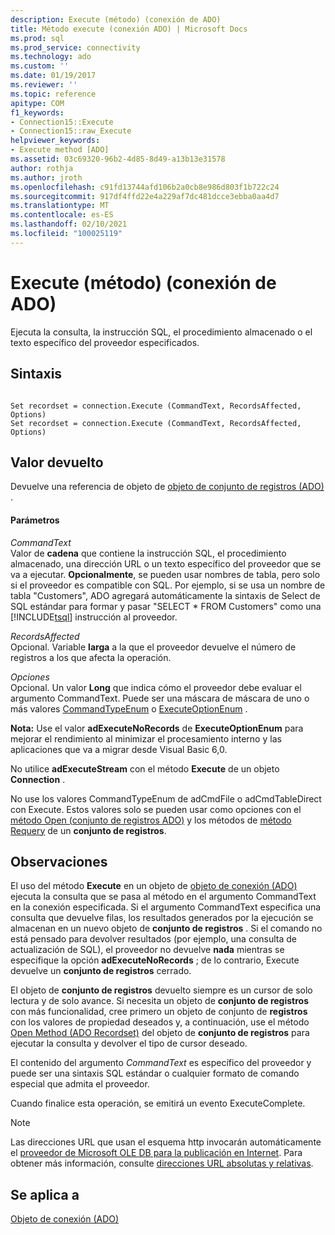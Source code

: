 ```yaml
---
description: Execute (método) (conexión de ADO)
title: Método execute (conexión ADO) | Microsoft Docs
ms.prod: sql
ms.prod_service: connectivity
ms.technology: ado
ms.custom: ''
ms.date: 01/19/2017
ms.reviewer: ''
ms.topic: reference
apitype: COM
f1_keywords:
- Connection15::Execute
- Connection15::raw_Execute
helpviewer_keywords:
- Execute method [ADO]
ms.assetid: 03c69320-96b2-4d85-8d49-a13b13e31578
author: rothja
ms.author: jroth
ms.openlocfilehash: c91fd13744afd106b2a0cb8e986d803f1b722c24
ms.sourcegitcommit: 917df4ffd22e4a229af7dc481dcce3ebba0aa4d7
ms.translationtype: MT
ms.contentlocale: es-ES
ms.lasthandoff: 02/10/2021
ms.locfileid: "100025119"
---
```

# <a name="execute-method-ado-connection"></a>Execute (método) (conexión de ADO)
Ejecuta la consulta, la instrucción SQL, el procedimiento almacenado o el texto específico del proveedor especificados.  
  
## <a name="syntax"></a>Sintaxis  
  
```  
  
Set recordset = connection.Execute (CommandText, RecordsAffected, Options)  
Set recordset = connection.Execute (CommandText, RecordsAffected, Options)  
```  
  
## <a name="return-value"></a>Valor devuelto  
 Devuelve una referencia de objeto de [objeto de conjunto de registros (ADO)](../../../ado/reference/ado-api/recordset-object-ado.md) .  
  
#### <a name="parameters"></a>Parámetros  
 *CommandText*  
 Valor de **cadena** que contiene la instrucción SQL, el procedimiento almacenado, una dirección URL o un texto específico del proveedor que se va a ejecutar. **Opcionalmente**, se pueden usar nombres de tabla, pero solo si el proveedor es compatible con SQL. Por ejemplo, si se usa un nombre de tabla "Customers", ADO agregará automáticamente la sintaxis de Select de SQL estándar para formar y pasar "SELECT * FROM Customers" como una [!INCLUDE[tsql](../../../includes/tsql-md.md)] instrucción al proveedor.  
  
 *RecordsAffected*  
 Opcional. Variable **larga** a la que el proveedor devuelve el número de registros a los que afecta la operación.  
  
 *Opciones*  
 Opcional. Un valor **Long** que indica cómo el proveedor debe evaluar el argumento CommandText. Puede ser una máscara de máscara de uno o más valores [CommandTypeEnum](../../../ado/reference/ado-api/commandtypeenum.md) o [ExecuteOptionEnum](../../../ado/reference/ado-api/executeoptionenum.md) .  
  
 **Nota:** Use el valor **adExecuteNoRecords** de **ExecuteOptionEnum** para mejorar el rendimiento al minimizar el procesamiento interno y las aplicaciones que va a migrar desde Visual Basic 6,0.  
  
 No utilice **adExecuteStream** con el método **Execute** de un objeto **Connection** .  
  
 No use los valores CommandTypeEnum de adCmdFile o adCmdTableDirect con Execute. Estos valores solo se pueden usar como opciones con el [método Open (conjunto de registros ADO)](../../../ado/reference/ado-api/open-method-ado-recordset.md) y los métodos de [método Requery](../../../ado/reference/ado-api/requery-method.md) de un **conjunto de registros**.  
  
## <a name="remarks"></a>Observaciones  
 El uso del método **Execute** en un objeto de [objeto de conexión (ADO)](../../../ado/reference/ado-api/connection-object-ado.md) ejecuta la consulta que se pasa al método en el argumento CommandText en la conexión especificada. Si el argumento CommandText especifica una consulta que devuelve filas, los resultados generados por la ejecución se almacenan en un nuevo objeto de **conjunto de registros** . Si el comando no está pensado para devolver resultados (por ejemplo, una consulta de actualización de SQL), el proveedor no devuelve **nada** mientras se especifique la opción **adExecuteNoRecords** ; de lo contrario, Execute devuelve un **conjunto de registros** cerrado.  
  
 El objeto de **conjunto de registros** devuelto siempre es un cursor de solo lectura y de solo avance. Si necesita un objeto de **conjunto de registros** con más funcionalidad, cree primero un objeto de conjunto de **registros** con los valores de propiedad deseados y, a continuación, use el método [Open Method (ADO Recordset)](../../../ado/reference/ado-api/open-method-ado-recordset.md) del objeto de **conjunto de registros** para ejecutar la consulta y devolver el tipo de cursor deseado.  
  
 El contenido del argumento *CommandText* es específico del proveedor y puede ser una sintaxis SQL estándar o cualquier formato de comando especial que admita el proveedor.  
  
 Cuando finalice esta operación, se emitirá un evento ExecuteComplete.  
  
> [!NOTE]
>  Las direcciones URL que usan el esquema http invocarán automáticamente el [proveedor de Microsoft OLE DB para la publicación en Internet](../../../ado/guide/appendixes/microsoft-ole-db-provider-for-internet-publishing.md). Para obtener más información, consulte [direcciones URL absolutas y relativas](../../../ado/guide/data/absolute-and-relative-urls.md).  
  
## <a name="applies-to"></a>Se aplica a  
 [Objeto de conexión (ADO)](../../../ado/reference/ado-api/connection-object-ado.md)

